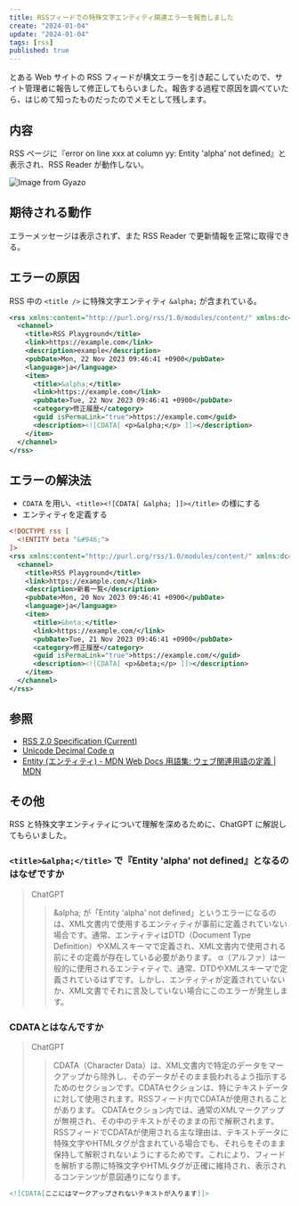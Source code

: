 ```yaml
---
title: RSSフィードでの特殊文字エンティティ関連エラーを報告しました
create: "2024-01-04"
update: "2024-01-04"
tags: [rss]
published: true
---
```


とある Web サイトの RSS フィードが構文エラーを引き起こしていたので、サイト管理者に報告して修正してもらいました。報告する過程で原因を調べていたら、はじめて知ったものだったのでメモとして残します。

## 内容

RSS ページに『error on line xxx at column yy: Entity 'alpha' not defined』と表示され、RSS Reader が動作しない。

![Image from Gyazo](https://i.gyazo.com/f29bce982fae6446dd380ba7d1c71c00.png)

## 期待される動作

エラーメッセージは表示されず、また RSS Reader で更新情報を正常に取得できる。

## エラーの原因

RSS 中の `<title />` に特殊文字エンティティ `&alpha;` が含まれている。

```xml
<rss xmlns:content="http://purl.org/rss/1.0/modules/content/" xmlns:dc="http://purl.org/dc/elements/1.1/" version="2.0">
  <channel>
    <title>RSS Playground</title>
    <link>https://example.com</link>
    <description>example</description>
    <pubDate>Mon, 22 Nov 2023 09:46:41 +0900</pubDate>
    <language>ja</language>
    <item>
      <title>&alpha;</title>
      <link>https://example.com</link>
      <pubDate>Tue, 22 Nov 2023 09:46:41 +0900</pubDate>
      <category>修正履歴</category>
      <guid isPermaLink="true">https://example.com</guid>
      <description><![CDATA[ <p>&alpha;</p> ]]></description>
    </item>
  </channel>
</rss>
```

## エラーの解決法

- `CDATA` を用い、`<title><![CDATA[ &alpha; ]]></title>` の様にする
- エンティティを定義する

```xml
<!DOCTYPE rss [
  <!ENTITY beta "&#946;">
]>
<rss xmlns:content="http://purl.org/rss/1.0/modules/content/" xmlns:dc="http://purl.org/dc/elements/1.1/" version="2.0">
  <channel>
    <title>RSS Playground</title>
    <link>https://example.com/</link>
    <description>新着一覧</description>
    <pubDate>Mon, 20 Nov 2023 09:46:41 +0900</pubDate>
    <language>ja</language>
    <item>
      <title>&beta;</title>
      <link>https://example.com/</link>
      <pubDate>Tue, 21 Nov 2023 09:46:41 +0900</pubDate>
      <category>修正履歴</category>
      <guid isPermaLink="true">https://example.com/</guid>
      <description><![CDATA[ <p>&beta;</p> ]]></description>
    </item>
  </channel>
</rss>
```

## 参照

- [RSS 2.0 Specification (Current)](https://www.rssboard.org/rss-specification)
- [Unicode Decimal Code &#945;](https://www.codetable.net/decimal/945)
- [Entity (エンティティ) - MDN Web Docs 用語集: ウェブ関連用語の定義 | MDN](https://developer.mozilla.org/ja/docs/Glossary/Entity)

## その他

RSS と特殊文字エンティティについて理解を深めるために、ChatGPT に解説してもらいました。

### `<title>&alpha;</title>` で『Entity 'alpha' not defined』となるのはなぜですか

> ChatGPT
> > \&alpha; が「Entity 'alpha' not defined」というエラーになるのは、XML文書内で使用するエンティティが事前に定義されていない場合です。通常、エンティティはDTD（Document Type Definition）やXMLスキーマで定義され、XML文書内で使用される前にその定義が存在している必要があります。
> > α（アルファ）は一般的に使用されるエンティティで、通常、DTDやXMLスキーマで定義されているはずです。しかし、エンティティが定義されていないか、XML文書でそれに言及していない場合にこのエラーが発生します。

### CDATAとはなんですか

> ChatGPT
> > CDATA（Character Data）は、XML文書内で特定のデータをマークアップから除外し、そのデータがそのまま扱われるよう指示するためのセクションです。CDATAセクションは、特にテキストデータに対して使用されます。RSSフィード内でCDATAが使用されることがあります。
> > CDATAセクション内では、通常のXMLマークアップが無視され、その中のテキストがそのままの形で解釈されます。RSSフィードでCDATAが使用される主な理由は、テキストデータに特殊文字やHTMLタグが含まれている場合でも、それらをそのまま保持して解釈されないようにするためです。これにより、フィードを解析する際に特殊文字やHTMLタグが正確に維持され、表示されるコンテンツが意図通りになります。

```xml
<![CDATA[ここにはマークアップされないテキストが入ります]]>
```
